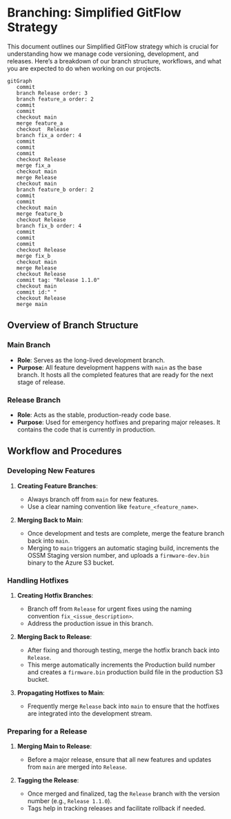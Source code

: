 # Branching: Simplified GitFlow Strategy

This document outlines our Simplified GitFlow strategy which is crucial for understanding how we manage code versioning, development, and releases. Here’s a breakdown of our branch structure, workflows, and what you are expected to do when working on our projects.

```mermaid
gitGraph
   commit
   branch Release order: 3
   branch feature_a order: 2
   commit
   commit
   checkout main
   merge feature_a
   checkout  Release
   branch fix_a order: 4
   commit
   commit
   commit
   checkout Release
   merge fix_a
   checkout main
   merge Release
   checkout main
   branch feature_b order: 2
   commit
   commit
   checkout main
   merge feature_b
   checkout Release
   branch fix_b order: 4
   commit
   commit
   commit
   checkout Release
   merge fix_b
   checkout main
   merge Release
   checkout Release
   commit tag: "Release 1.1.0"
   checkout main
   commit id:" "
   checkout Release
   merge main
```



## Overview of Branch Structure

### Main Branch
- **Role**: Serves as the long-lived development branch.
- **Purpose**: All feature development happens with `main` as the base branch. It hosts all the completed features that are ready for the next stage of release.

### Release Branch
- **Role**: Acts as the stable, production-ready code base.
- **Purpose**: Used for emergency hotfixes and preparing major releases. It contains the code that is currently in production.

## Workflow and Procedures

### Developing New Features
1. **Creating Feature Branches**:
    - Always branch off from `main` for new features.
    - Use a clear naming convention like `feature_<feature_name>`.

2. **Merging Back to Main**:
    - Once development and tests are complete, merge the feature branch back into `main`.
    - Merging to `main` triggers an automatic staging build, increments the OSSM Staging version number, and uploads a `firmware-dev.bin` binary to the Azure S3 bucket.

### Handling Hotfixes
1. **Creating Hotfix Branches**:
    - Branch off from `Release` for urgent fixes using the naming convention `fix_<issue_description>`.
    - Address the production issue in this branch.

2. **Merging Back to Release**:
    - After fixing and thorough testing, merge the hotfix branch back into `Release`.
    - This merge automatically increments the Production build number and creates a `firmware.bin` production build file in the production S3 bucket.

3. **Propagating Hotfixes to Main**:
    - Frequently merge `Release` back into `main` to ensure that the hotfixes are integrated into the development stream.

### Preparing for a Release
1. **Merging Main to Release**:
    - Before a major release, ensure that all new features and updates from `main` are merged into `Release`.

2. **Tagging the Release**:
    - Once merged and finalized, tag the `Release` branch with the version number (e.g., `Release 1.1.0`).
    - Tags help in tracking releases and facilitate rollback if needed.
